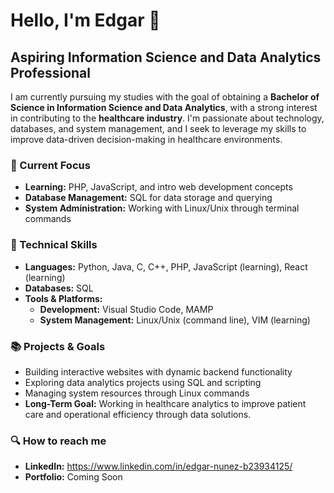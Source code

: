 # Hello, I'm Edgar 👋  
## Aspiring Information Science and Data Analytics Professional  

I am currently pursuing my studies with the goal of obtaining a **Bachelor of Science in Information Science and Data Analytics**, with a strong interest in contributing to the **healthcare industry**. I'm passionate about technology, databases, and system management, and I seek to leverage my skills to improve data-driven decision-making in healthcare environments.

### 🎯 Current Focus  
- **Learning:** PHP, JavaScript, and intro web development concepts  
- **Database Management:** SQL for data storage and querying  
- **System Administration:** Working with Linux/Unix through terminal commands  

### 🚀 Technical Skills  
- **Languages:** Python, Java, C, C++, PHP, JavaScript (learning), React (learning)
- **Databases:** SQL  
- **Tools & Platforms:**  
  - **Development:** Visual Studio Code, MAMP  
  - **System Management:** Linux/Unix (command line), VIM (learning)

### 📚 Projects & Goals  
- Building interactive websites with dynamic backend functionality  
- Exploring data analytics projects using SQL and scripting  
- Managing system resources through Linux commands  
- **Long-Term Goal:** Working in healthcare analytics to improve patient care and operational efficiency through data solutions.  

### 🔍 How to reach me  
- **LinkedIn:** https://www.linkedin.com/in/edgar-nunez-b23934125/
- **Portfolio:** Coming Soon  
